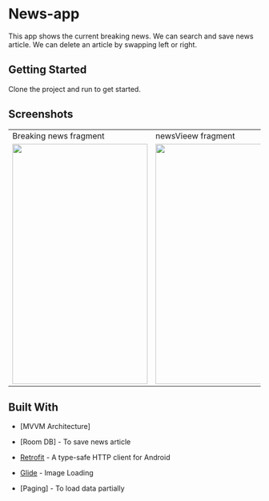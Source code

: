 # News-app
This app shows the current breaking news.
We can search and save news article. 
We can delete an article by swapping left or right.



## Getting Started

Clone the project and run to get started.

## Screenshots

<table>
  <tr>
     <td>Breaking news fragment</td>
     <td> newsVieew fragment</td>
     <td>save news fragment</td>
     <td>Search news fragment</td>
    
  </tr>
  <tr>
   <td><img src="https://user-images.githubusercontent.com/71267021/115060934-17a15000-9f06-11eb-8d4c-71f227bae78b.png" width=270 height=480></td>
  <td><img src="https://user-images.githubusercontent.com/71267021/115153873-abeded00-a095-11eb-849d-85b64d762026.png" width=270 height=480></td>
   <td><img src="https://user-images.githubusercontent.com/71267021/115060921-107a4200-9f06-11eb-9976-bf3f08b5d681.png" width=270 height=480></td>
   <td><img src="https://user-images.githubusercontent.com/71267021/115060933-15d78c80-9f06-11eb-8f79-f763e7ddfcdd.png" width=270 height=480></td>
  
  
  
  </tr>
 </table>











## Built With
* [MVVM Architecture]  
* [Room DB] - To save news article

* [Retrofit](https://square.github.io/retrofit/) -  A type-safe HTTP client for Android 

* [Glide](https://github.com/bumptech/glide) - Image Loading

* [Paging] - To load data partially














